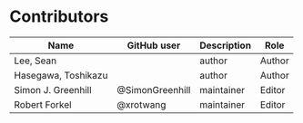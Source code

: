 # Contributors

Name                           | GitHub user | Description | Role
---                            | ---         | --- | ---
Lee, Sean                      |  | author | Author
Hasegawa, Toshikazu            |  | author | Author
Simon J. Greenhill             | @SimonGreenhill | maintainer | Editor
Robert Forkel             | @xrotwang | maintainer | Editor

